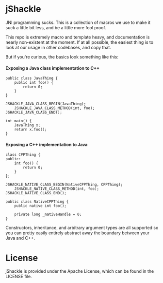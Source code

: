 # jShackle

JNI programming sucks. This is a collection of macros we use to make it suck a little bit less, and be a little more fool proof.

This repo is extremely macro and template heavy, and documentation is nearly non-existent at the moment. If at all possible, the easiest thing is to look at our usage in other codebases, and copy that.

But if you're curious, the basics look something like this:

#### Exposing a Java class implementation to C++

```
public class JavaThing {
    public int foo() {
        return 0;
    }
}
```

```
JSHACKLE_JAVA_CLASS_BEGIN(JavaThing);
    JSHACKLE_JAVA_CLASS_METHOD(int, foo);
JSHACKLE_JAVA_CLASS_END();

int main() {
    JavaThing x;
    return x.foo();
}
```

#### Exposing a C++ implementation to Java

```
class CPPThing {
public:
    int foo() {
        return 0;
    }
};

JSHACKLE_NATIVE_CLASS_BEGIN(NativeCPPThing, CPPThing);
    JSHACKLE_NATIVE_CLASS_METHOD(int, foo);
JSHACKLE_NATIVE_CLASS_END();
```

```
public class NativeCPPThing {
    public native int foo();

    private long _nativeHandle = 0;
}
```

Constructors, inheritance, and arbitrary argument types are all supported so you can pretty easily entirely abstract away the boundary between your Java and C++.

# License

jShackle is provided under the Apache License, which can be found in the LICENSE file.
